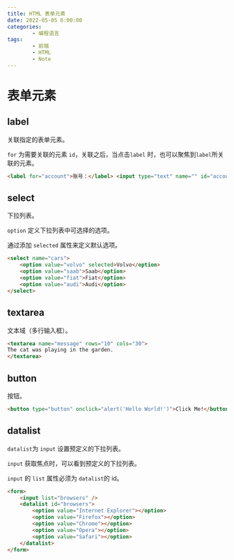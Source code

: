 ```yaml
---
title: HTML 表单元素
date: 2022-05-05 6:00:00
categories:
        - 编程语言
tags:
        - 前端
        - HTML
        - Note
---
```


# 表单元素

## label

关联指定的表单元素。

`for` 为需要关联的元素 `id`，关联之后，当点击`label` 时，也可以聚焦到`label`所关联的元素。

```html
<label for="account">账号：</label> <input type="text" name="" id="account" />
```

## select

下拉列表。

`option` 定义下拉列表中可选择的选项。

通过添加 `selected` 属性来定义默认选项。

```html
<select name="cars">
	<option value="volvo" selected>Volvo</option>
	<option value="saab">Saab</option>
	<option value="fiat">Fiat</option>
	<option value="audi">Audi</option>
</select>
```

## textarea

文本域（多行输入框）。

```html
<textarea name="message" rows="10" cols="30">
The cat was playing in the garden.
</textarea>
```

## button

按钮。

```html
<button type="button" onclick="alert('Hello World!')">Click Me!</button>
```

## datalist

`datalist`为 `input` 设置预定义的下拉列表。

`input` 获取焦点时，可以看到预定义的下拉列表。

`input` 的 `list` 属性必须为 `datalist`的 id。

```html
<form>
	<input list="browsers" />
	<datalist id="browsers">
		<option value="Internet Explorer"></option>
		<option value="Firefox"></option>
		<option value="Chrome"></option>
		<option value="Opera"></option>
		<option value="Safari"></option>
	</datalist>
</form>
```
